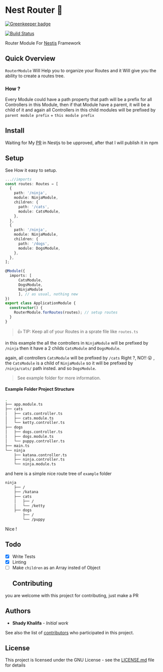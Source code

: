 # Nest Router :vertical_traffic_light:

[![Greenkeeper badge](https://badges.greenkeeper.io/shekohex/nest-router.svg)](https://greenkeeper.io/)

[![Build Status](https://travis-ci.org/shekohex/nest-router.svg?branch=master)](https://travis-ci.org/shekohex/nest-router)

Router Module For [Nestjs](https://github.com/nestjs/nest) Framework

## Quick Overview

`RouterModule` Will Help you to organize your Routes and it Will give you the ability to create a routes tree.

### How ?

Every Module could have a path property that path will be a prefix for all Controllers in this Module, then if that Module have a parent, it will be a child of it and again all Controllers in this child modules will be prefixed by `parent module prefix` + `this module prefix`

## Install

Waiting for My [PR](https://github.com/nestjs/nest/pull/389) in Nestjs to be upproved, after that I will publish it in npm

## Setup

See How it easy to setup.

```ts
...//imports
const routes: Routes = [
  {
    path: '/ninja',
    module: NinjaModule,
    children: {
      path: '/cats',
      module: CatsModule,
    },
  },
  {
    path: '/ninja',
    module: NinjaModule,
    children: {
      path: '/dogs',
      module: DogsModule,
    },
  },
];

@Module({
  imports: [
      CatsModule,
      DogsModule,
      NinjaModule
      ], // as usual, nothing new
})
export class ApplicationModule {
  constructor() {
    RouterModule.forRoutes(routes); // setup routes
  }
}
```

> :+1: TIP: Keep all of your Routes in a sprate file like `routes.ts`

in this example the all the controllers in `NinjaModule` will be prefixed by `/ninja` then
it have a 2 childs `CatsModule` and `DogsModule`.

again, all controllers `CatsModule` will be prefixed by `/cats` Right ?, NO!! :open_mouth:
, the `CatsModule` is a child of `NinjaModule` so it will be prefixed by `/ninja/cats/` path insted.
and so `DogsModule`.

> See example folder for more information.

#### Example Folder Project Structure

```bash
.
├── app.module.ts
├── cats
│   ├── cats.controller.ts
│   ├── cats.module.ts
│   └── ketty.controller.ts
├── dogs
│   ├── dogs.controller.ts
│   ├── dogs.module.ts
│   └── puppy.controller.ts
├── main.ts
└── ninja
    ├── katana.controller.ts
    ├── ninja.controller.ts
    └── ninja.module.ts
```

and here is a simple nice route tree of `example` folder

```bash
ninja
    ├── /
    ├── /katana
    ├── cats
    │   ├── /
    │   └── /ketty
    ├── dogs
        ├── /
        └── /puppy
```

Nice !

## Todo

* [x] Write Tests
* [x] Linting
* [ ] Make `children` as an Array insted of Object
  ## Contributing

you are welcome with this project for contributing, just make a PR

## Authors

* **Shady Khalifa** - _Initial work_

See also the list of [contributors](https://github.com/shekohex/nest-router/contributors) who participated in this project.

## License

This project is licensed under the GNU License - see the [LICENSE.md](LICENSE.md) file for details
